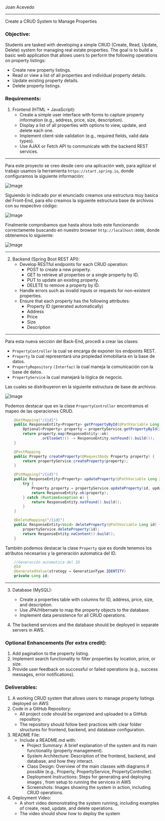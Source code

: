 Joan Acevedo

---
Create a CRUD System to Manage Properties

### Objective:

Students are tasked with developing a simple CRUD (Create, Read, Update, Delete) system for managing real estate properties. The goal is to build a basic web application that allows users to perform the following operations on property listings:

- Create new property listings.
- Read or view a list of all properties and individual property details.
- Update existing property details.
- Delete property listings.
      
### Requirements:

1.	Frontend (HTML + JavaScript):
      -	Create a simple user interface with forms to capture property information (e.g., address, price, size, description).
      -	Display a list of all properties with options to view, update, and delete each one.
      -	Implement client-side validation (e.g., required fields, valid data types).
      -	Use AJAX or Fetch API to communicate with the backend REST services.

---
      
Para este proyecto se creo desde cero una aplicación web, para agilizar el trabajo usamos la herramienta `https://start.spring.io`, donde configuramos la siguiente información:

![Image](https://github.com/user-attachments/assets/3ec776fa-6f4e-4bba-a656-e78cdcaaa88e)

Siguiendo lo indicado por el enunciado creamos una estructura muy basica del Front-End, para ello creamos la siguiente estructura base de archivos con su respectivo código:

![Image](https://github.com/user-attachments/assets/d06daab5-a7eb-463a-af10-d83c4e6a5797)

Finalmente comprobamos que hasta ahora todo este funcionando correctamente buscando en nuestro browser `http://localhost:8080`, donde obtenemos lo siguiente:

![Image](https://github.com/user-attachments/assets/194be1b8-857e-4359-b619-83116ae42f0a)

---

2.	Backend (Spring Boot REST API):
      -	Develop RESTful endpoints for each CRUD operation:
        - POST to create a new property.
        - GET to retrieve all properties or a single property by ID.
        - PUT to update an existing property.
        - DELETE to remove a property by ID.
      -	Handle errors such as invalid inputs or requests for non-existent properties.
      -	Ensure that each property has the following attributes:
        - Property ID (generated automatically)
        - Address
        - Price
        - Size
        - Description
      
---

Para esta nueva sección del Back-End, procedi a crear las clases:

- `PropertyController` la cual se encarga de exponer los endpoints REST.
- `Property` la cual representará una propiedad inmobiliaria en la base de datos.
- `PropertyRepository` `(Interfaz)` la cual maneja la comunicación con la base de datos.
- `PropertyService` la cual manejará la lógica de negocio.

Las cuales se distribuyeron en la siguiente estructura de base de archivos:

![Image](https://github.com/user-attachments/assets/c54305f5-8f5f-47a6-954f-617be7dcc0fe)

Podemos destacar que en la clase `PropertyController` encontramos el mapeo de las operaciones CRUD.

```java
    @GetMapping("/{id}")
    public ResponseEntity<Property> getPropertyById(@PathVariable Long id) {
        Optional<Property> property = propertyService.getPropertyById(id);
        return property.map(ResponseEntity::ok)
                .orElseGet(() -> ResponseEntity.notFound().build());
    }

    @PostMapping
    public Property createProperty(@RequestBody Property property) {
        return propertyService.createProperty(property);
    }

    @PutMapping("/{id}")
    public ResponseEntity<Property> updateProperty(@PathVariable Long id, @RequestBody Property updatedProperty) {
        try {
            Property property = propertyService.updateProperty(id, updatedProperty);
            return ResponseEntity.ok(property);
        } catch (RuntimeException e) {
            return ResponseEntity.notFound().build();
        }
    }

    @DeleteMapping("/{id}")
    public ResponseEntity<Void> deleteProperty(@PathVariable Long id) {
        propertyService.deleteProperty(id);
        return ResponseEntity.noContent().build();
    }
```

También podemos destacar la clase `Property` que es donde tenemos los atributos necesarios y la generación automatica del ID.

```java
    //Generación automatica del ID
    @Id
    @GeneratedValue(strategy = GenerationType.IDENTITY)
    private Long id;
```

---

3.	Database (MySQL):
      -	Create a properties table with columns for ID, address, price, size, and description.
      -	Use JPA/Hibernate to map the property objects to the database.
      -	Implement data persistence for all CRUD operations.

4.	The backend services and the database should be deployed in separate servers in AWS.
      
### Optional Enhancements (for extra credit):

1.	Add pagination to the property listing.
2.	Implement search functionality to filter properties by location, price, or size.
3.	Provide user feedback on successful or failed operations (e.g., success messages, error notifications).
      
### Deliverables:

1.	A working CRUD system that allows users to manage property listings deployed on AWS
2.	Code in a GitHub Repository:
      -	All project code should be organized and uploaded to a GitHub repository.
      -	The repository should follow best practices with clear folder structures for frontend, backend, and database configuration.
3.	README File:
      -	Include a README.md with:
        - Project Summary: A brief explanation of the system and its main functionality (property management).
        - System Architecture: Description of the frontend, backend, and database, and how they interact.
        - Class Design: Overview of the main classes with diagrams if possible (e.g., Property, PropertyService, PropertyController).
        - Deployment Instructions: Steps for generating and deploying images , from setup to running the services in AWS
        - Screenshots: Images showing the system in action, including CRUD operations.
4.	Deployment Video:
      -	A short video demonstrating the system running, including examples of create, read, update, and delete operations.
      -	The video should show how to deploy the system
